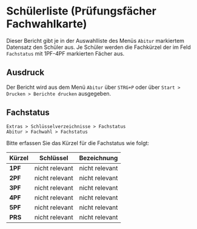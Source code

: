 # Schülerliste (Prüfungsfächer Fachwahlkarte)


Dieser Bericht gibt je in der Auswahlliste des Menüs `Abitur` markiertem Datensatz den Schüler aus. 
Je Schüler werden die Fachkürzel der im Feld `Fachstatus` mit 1PF-4PF markierten Fächer aus.

## Ausdruck

Der Bericht wird aus dem Menü ``Abitur`` über `STRG+P` oder über `Start > Drucken > Berichte drucken` ausgegeben.

## Fachstatus

`Extras > Schlüsselverzeichnisse > Fachstatus` <br/>`Abitur > Fachwahl > Fachstatus`

Bitte erfassen Sie das Kürzel für die Fachstatus wie folgt:

Kürzel | Schlüssel| Bezeichnung
--|--|--
**1PF** | nicht relevant| nicht relevant
**2PF** | nicht relevant| nicht relevant
**3PF** | nicht relevant| nicht relevant
**4PF** | nicht relevant| nicht relevant
**5PF** | nicht relevant| nicht relevant
**PRS** | nicht relevant| nicht relevant